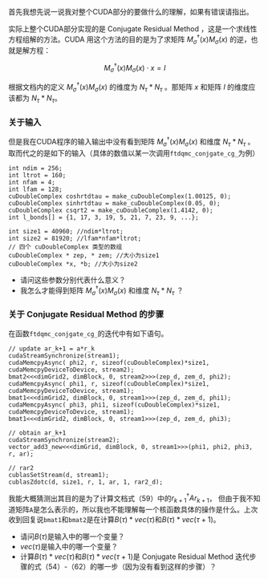 首先我想先说一说我对整个CUDA部分的要做什么的理解，如果有错误请指出。

实际上整个CUDA部分实现的是 Conjugate Residual Method ，这是一个求线性方程组解的方法。CUDA 用这个方法的目的是为了求矩阵 $M_{\sigma}^{\dagger}(x) M_{\sigma}(x)$ 的逆，也就是解方程：

$$M_{\sigma}^{\dagger}(x) M_{\sigma}(x) \cdot x=I$$

根据文档内的定义 $M_{\sigma}^{\dagger}(x) M_{\sigma}(x)$ 的维度为 $N_{\tau} * N_{\tau}$ 。那矩阵 $x$ 和矩阵 $I$ 的维度应该都为 $N_{\tau} * N_{\tau}$。

### 关于输入

但是我在CUDA程序的输入输出中没有看到矩阵 $M_{\sigma}^{\dagger}(x) M_{\sigma}(x)$ 和维度 $N_{\tau} * N_{\tau}$ 。取而代之的是如下的输入（具体的数值以某一次调用`ftdqmc_conjgate_cg_`为例）

```
int ndim = 256;
int ltrot = 160;
int nfam = 4;
int lfam = 128;
cuDoubleComplex coshrtdtau = make_cuDoubleComplex(1.00125, 0); 
cuDoubleComplex sinhrtdtau = make_cuDoubleComplex(0.05, 0); 
cuDoubleComplex csqrt2 = make_cuDoubleComplex(1.4142, 0); 
int l_bonds[] = {1, 17, 3, 19, 5, 21, 7, 23, 9, ...};

int size1 = 40960; //ndim*ltrot;
int size2 = 81920; //lfam*nfam*ltrot;
// 四个 cuDoubleComplex 类型的数组
cuDoubleComplex * zep, * zem; //大小为size1
cuDoubleComplex *x, *b; //大小为size2
```

* 请问这些参数分别代表什么意义？
* 我怎么才能得到矩阵 $M_{\sigma}^{\dagger}(x) M_{\sigma}(x)$ 和维度 $N_{\tau} * N_{\tau}$ ？

### 关于 Conjugate Residual Method 的步骤

在函数`ftdqmc_conjgate_cg_`的迭代中有如下语句。

```
// update ar_k+1 = a*r_k
cudaStreamSynchronize(stream1);
cudaMemcpyAsync( phi2, r, sizeof(cuDoubleComplex)*size1, cudaMemcpyDeviceToDevice, stream2);
bmat2<<<dimGrid2, dimBlock, 0, stream2>>>(zep_d, zem_d, phi2);
cudaMemcpyAsync( phi1, r, sizeof(cuDoubleComplex)*size1, cudaMemcpyDeviceToDevice, stream1);
bmat1<<<dimGrid2, dimBlock, 0, stream1>>>(zep_d, zem_d, phi1);
cudaMemcpyAsync( phi3, phi1, sizeof(cuDoubleComplex)*size1, cudaMemcpyDeviceToDevice, stream1);
bmat1<<<dimGrid2, dimBlock, 0, stream1>>>(zep_d, zem_d, phi3);

// obtain ar_k+1
cudaStreamSynchronize(stream2);
vector_add3_new<<<dimGrid, dimBlock, 0, stream1>>>(phi1, phi2, phi3, r, ar);

// rar2
cublasSetStream(d, stream1);
cublasZdotc(d, size1, r, 1, ar, 1, rar2_d);
```

我能大概猜测出其目的是为了计算文档式（59）中的$r_{k+1}^{\dagger} A r_{k+1}$， 但由于我不知道矩阵`A`是怎么表示的，所以我也不能理解每一个核函数具体的操作是什么。上次收到回复说`bmat1`和`bmat2`是在计算$B(\tau)*vec(\tau)$和$B(\tau)*vec(\tau+1)$。

* 请问$B(\tau)$是输入中的哪一个变量？
* $vec(\tau)$是输入中的哪一个变量？
* 计算$B(\tau)*vec(\tau)$和$B(\tau)*vec(\tau+1)$是 Conjugate Residual Method 迭代步骤的式（54）-（62）的哪一步（因为没有看到这样的步骤）？
